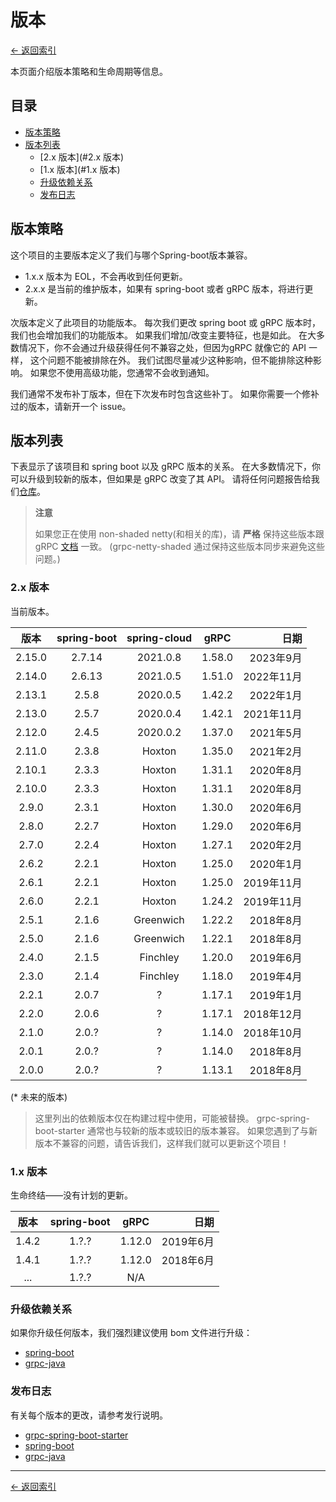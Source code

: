 # 版本

[<- 返回索引](index.md)

本页面介绍版本策略和生命周期等信息。

## 目录 <!-- omit in toc -->

- [版本策略](#版本策略)
- [版本列表](#版本列表)
  - [2.x 版本](#2.x 版本)
  - [1.x 版本](#1.x 版本)
  - [升级依赖关系](#升级依赖关系)
  - [发布日志](#发布日志)

## 版本策略

这个项目的主要版本定义了我们与哪个Spring-boot版本兼容。

- 1.x.x 版本为 EOL，不会再收到任何更新。
- 2.x.x 是当前的维护版本，如果有 spring-boot 或者 gRPC 版本，将进行更新。

次版本定义了此项目的功能版本。 每次我们更改 spring boot 或 gRPC 版本时，我们也会增加我们的功能版本。 如果我们增加/改变主要特征，也是如此。 在大多数情况下，你不会通过升级获得任何不兼容之处，但因为gRPC 就像它的 API 一样， 这个问题不能被排除在外。 我们试图尽量减少这种影响，但不能排除这种影响。 如果您不使用高级功能，您通常不会收到通知。

我们通常不发布补丁版本，但在下次发布时包含这些补丁。 如果你需要一个修补过的版本，请新开一个 issue。

## 版本列表

下表显示了该项目和 spring boot 以及 gRPC 版本的关系。 在大多数情况下，你可以升级到较新的版本，但如果是 gRPC 改变了其 API。 请将任何问题报告给我们[仓库](https://github.com/yidongnan/grpc-spring-boot-starter/issues)。

> **注意**
>
> 如果您正在使用 non-shaded netty(和相关的库)，请 **严格** 保持这些版本跟 gRPC [文档](https://github.com/grpc/grpc-java/blob/master/SECURITY.md#netty) 一致。 (grpc-netty-shaded 通过保持这些版本同步来避免这些问题。)

### 2.x 版本

当前版本。

|   版本   | spring-boot | spring-cloud |  gRPC  |       日期 |
|:------:|:-----------:|:------------:|:------:|---------:|
| 2.15.0 |   2.7.14    |   2021.0.8   | 1.58.0 |  2023年9月 |
| 2.14.0 |   2.6.13    |   2021.0.5   | 1.51.0 | 2022年11月 |
| 2.13.1 |    2.5.8    |   2020.0.5   | 1.42.2 |  2022年1月 |
| 2.13.0 |    2.5.7    |   2020.0.4   | 1.42.1 | 2021年11月 |
| 2.12.0 |    2.4.5    |   2020.0.2   | 1.37.0 |  2021年5月 |
| 2.11.0 |    2.3.8    |    Hoxton    | 1.35.0 |  2021年2月 |
| 2.10.1 |    2.3.3    |    Hoxton    | 1.31.1 |  2020年8月 |
| 2.10.0 |    2.3.3    |    Hoxton    | 1.31.1 |  2020年8月 |
| 2.9.0  |    2.3.1    |    Hoxton    | 1.30.0 |  2020年6月 |
| 2.8.0  |    2.2.7    |    Hoxton    | 1.29.0 |  2020年6月 |
| 2.7.0  |    2.2.4    |    Hoxton    | 1.27.1 |  2020年2月 |
| 2.6.2  |    2.2.1    |    Hoxton    | 1.25.0 |  2020年1月 |
| 2.6.1  |    2.2.1    |    Hoxton    | 1.25.0 | 2019年11月 |
| 2.6.0  |    2.2.1    |    Hoxton    | 1.24.2 | 2019年11月 |
| 2.5.1  |    2.1.6    |  Greenwich   | 1.22.2 |  2018年8月 |
| 2.5.0  |    2.1.6    |  Greenwich   | 1.22.1 |  2018年8月 |
| 2.4.0  |    2.1.5    |   Finchley   | 1.20.0 |  2019年6月 |
| 2.3.0  |    2.1.4    |   Finchley   | 1.18.0 |  2019年4月 |
| 2.2.1  |    2.0.7    |      ?       | 1.17.1 |  2019年1月 |
| 2.2.0  |    2.0.6    |      ?       | 1.17.1 | 2018年12月 |
| 2.1.0  |    2.0.?    |      ?       | 1.14.0 | 2018年10月 |
| 2.0.1  |    2.0.?    |      ?       | 1.14.0 |  2018年8月 |
| 2.0.0  |    2.0.?    |      ?       | 1.13.1 |  2018年8月 |

(\* 未来的版本)

> 这里列出的依赖版本仅在构建过程中使用，可能被替换。 grpc-spring-boot-starter 通常也与较新的版本或较旧的版本兼容。 如果您遇到了与新版本不兼容的问题，请告诉我们，这样我们就可以更新这个项目！

### 1.x 版本

生命终结——没有计划的更新。

|  版本   | spring-boot |  gRPC  |      日期 |
|:-----:|:-----------:|:------:| -------:|
| 1.4.2 |    1.?.?    | 1.12.0 | 2019年6月 |
| 1.4.1 |    1.?.?    | 1.12.0 | 2018年6月 |
|  ...  |    1.?.?    |  N/A   |         |

### 升级依赖关系

如果你升级任何版本，我们强烈建议使用 bom 文件进行升级：

- [spring-boot](https://mvnrepository.com/artifact/org.springframework.boot/spring-boot-starter-parent)
- [grpc-java](https://mvnrepository.com/artifact/io.grpc/grpc-bom)

### 发布日志

有关每个版本的更改，请参考发行说明。

- [grpc-spring-boot-starter](https://github.com/yidongnan/grpc-spring-boot-starter/releases)
- [spring-boot](https://github.com/spring-projects/spring-boot/releases)
- [grpc-java](https://github.com/grpc/grpc-java/releases)

---

[<- 返回索引](index.md)
